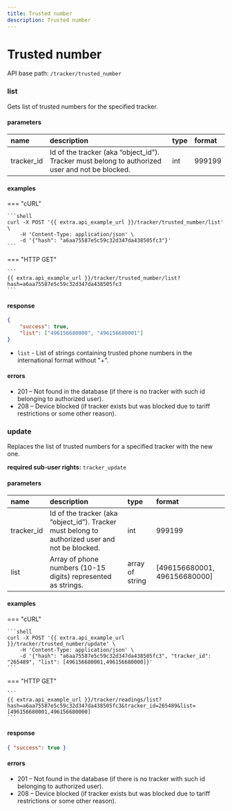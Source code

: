```yaml
---
title: Trusted number
description: Trusted number
---
```

# Trusted number

API base path: `/tracker/trusted_number`

### list

Gets list of trusted numbers for the specified tracker.

#### parameters

| name | description | type | format |
| :------ | :------ | :----- | :----- |
| tracker_id | Id of the tracker (aka “object_id”). Tracker must belong to authorized user and not be blocked. | int | 999199 |

#### examples

=== "cURL"

    ```shell
    curl -X POST '{{ extra.api_example_url }}/tracker/trusted_number/list' \
        -H 'Content-Type: application/json' \
        -d '{"hash": "a6aa75587e5c59c32d347da438505fc3"}'
    ```

=== "HTTP GET"

    ```
    {{ extra.api_example_url }}/tracker/trusted_number/list?hash=a6aa75587e5c59c32d347da438505fc3
    ```

#### response

```json
{
    "success": true,
    "list": ["496156680000", "496156680001"]
}
```

* `list` - List of strings containing trusted phone numbers in the international format without "+".

#### errors

* 201 – Not found in the database (if there is no tracker with such id belonging to authorized user).
* 208 – Device blocked (if tracker exists but was blocked due to tariff restrictions or some other reason).

### update

Replaces the list of trusted numbers for a specified tracker with the new one.

**required sub-user rights:** `tracker_update`

#### parameters

| name | description | type | format |
| :------ | :------ | :----- | :----- |
| tracker_id | Id of the tracker (aka “object_id”). Tracker must belong to authorized user and not be blocked. | int | 999199 |
| list | Array of phone numbers (10-15 digits) represented as strings. | array of string | [496156680001, 496156680000] |

#### examples

=== "cURL"

    ```shell
    curl -X POST '{{ extra.api_example_url }}/tracker/trusted_number/update' \
        -H 'Content-Type: application/json' \
        -d '{"hash": "a6aa75587e5c59c32d347da438505fc3", "tracker_id": "265489", "list": [496156680001,496156680000]}'
    ```

=== "HTTP GET"

    ```
    {{ extra.api_example_url }}/tracker/readings/list?hash=a6aa75587e5c59c32d347da438505fc3&tracker_id=265489&list=[496156680001,496156680000]
    ```

#### response

```json
{ "success": true }
```

#### errors

* 201 – Not found in the database (if there is no tracker with such id belonging to authorized user).
* 208 – Device blocked (if tracker exists but was blocked due to tariff restrictions or some other reason).

